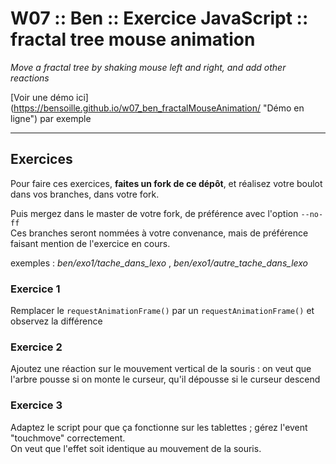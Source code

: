 # W07 :: Ben :: Exercice JavaScript :: fractal tree mouse animation #
*Move a fractal tree by shaking mouse left and right, and add other reactions*

[Voir une démo ici] (https://bensoille.github.io/w07_ben_fractalMouseAnimation/ "Démo en ligne") par exemple

---

## Exercices ##

Pour faire ces exercices, **faites un fork de ce dépôt**, et réalisez votre boulot dans vos branches, dans votre fork.

Puis mergez dans le master de votre fork, de préférence avec l'option `--no-ff`    
Ces branches seront nommées à votre convenance, mais de préférence faisant mention de l'exercice en cours.

exemples : *ben/exo1/tache_dans_lexo* , *ben/exo1/autre_tache_dans_lexo*


### Exercice 1 ###
Remplacer le `requestAnimationFrame()` par un `requestAnimationFrame()` et observez la différence

### Exercice 2 ###
Ajoutez une réaction sur le mouvement vertical de la souris : on veut que l'arbre pousse si on monte le curseur, qu'il dépousse si le curseur descend

### Exercice 3 ###
Adaptez le script pour que ça fonctionne sur les tablettes ; gérez l'event "touchmove" correctement.    
On veut que l'effet soit identique au mouvement de la souris.
